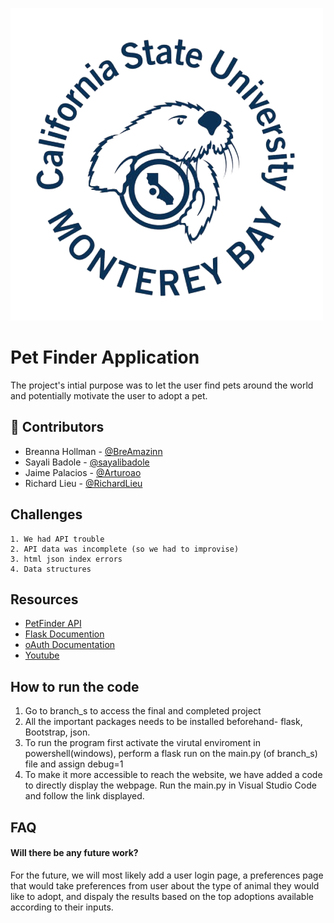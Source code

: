 
![Logo](https://raw.githubusercontent.com/BreAmazinn/CST205_Project/main/static/images/CSUMB.png)


# Pet Finder Application

The project's intial purpose was to let the user find pets around the world and potentially motivate the user to adopt a pet.



## 🚀 Contributors
- Breanna Hollman - [@BreAmazinn](https://www.github.com/BreAmazinn)
- Sayali Badole - [@sayalibadole](https://www.github.com/sayalibadole)
- Jaime Palacios - [@Arturoao](https://www.github.com/Arturoao)
- Richard Lieu - [@RichardLieu](https://www.github.com/RichardLieu)
## Challenges

    1. We had API trouble
    2. API data was incomplete (so we had to improvise)
    3. html json index errors
    4. Data structures

## Resources

 - [PetFinder API](https://www.petfinder.com/developers/v2/docs/)
 - [Flask Documention](https://flask.palletsprojects.com/en/2.1.x/)
 - [oAuth Documentation](https://oauth.net/2/)
 - [Youtube](https://www.youtube.com/)

## How to run the code
  1. Go to branch_s to access the final and completed project
  2. All the important packages needs to be installed beforehand- flask, Bootstrap, json.
  3. To run the program first activate the virutal enviroment in powershell(windows), perform a flask run on the main.py (of branch_s) file and assign debug=1
  4. To make it more accessible to reach the website, we have added a code to directly display the webpage. Run the main.py in Visual Studio Code and follow the link displayed. 


## FAQ

#### Will there be any future work? 

For the future, we will most likely add a user login page, a preferences page that would take preferences from user about the type of animal they would like to adopt, and dispaly the results based on the top adoptions available according to their inputs.

